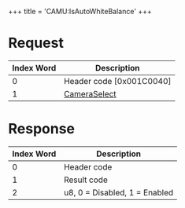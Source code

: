 +++
title = 'CAMU:IsAutoWhiteBalance'
+++

# Request

| Index Word | Description                                             |
|------------|---------------------------------------------------------|
| 0          | Header code \[0x001C0040\]                              |
| 1          | [CameraSelect](Camera_Services#CameraSelect "wikilink") |

# Response

| Index Word | Description                   |
|------------|-------------------------------|
| 0          | Header code                   |
| 1          | Result code                   |
| 2          | u8, 0 = Disabled, 1 = Enabled |